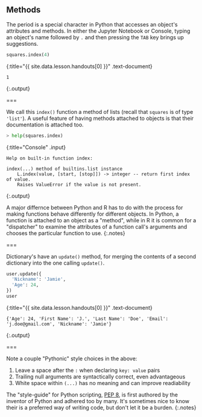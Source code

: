 ---
---

## Methods

The period is a special character in Python that accesses an object's
attributes and methods. In either the Jupyter Notebook or Console,
typing an object's name followed by `.` and then pressing the `TAB`
key brings up suggestions.



~~~python
squares.index(4)
~~~
{:title="{{ site.data.lesson.handouts[0] }}" .text-document}


~~~
1
~~~
{:.output}


===

We call this `index()` function a method of lists (recall that
`squares` is of type `'list'`). A useful feature of having methods
attached to objects is that their documentation is attached too.



~~~python
> help(squares.index)
~~~
{:title="Console" .input}


~~~
Help on built-in function index:

index(...) method of builtins.list instance
    L.index(value, [start, [stop]]) -> integer -- return first index of value.
    Raises ValueError if the value is not present.
~~~
{:.output}


A major differnce between Python and R has to do with the process for
making functions behave differently for different objects. In Python,
a function is attached to an object as a "method", while in R it is
common for a "dispatcher" to examine the attributes of a function
call's arguments and chooses the particular function to use.
{:.notes}

===

Dictionary's have an `update()` method, for merging the contents
of a second dictionary into the one calling `update()`.



~~~python
user.update({
  'Nickname': 'Jamie',
  'Age': 24,
})
user
~~~
{:title="{{ site.data.lesson.handouts[0] }}" .text-document}


~~~
{'Age': 24, 'First Name': 'J.', 'Last Name': 'Doe', 'Email': 'j.doe@gmail.com', 'Nickname': 'Jamie'}
~~~
{:.output}


===

Note a couple "Pythonic" style choices in the above:

1. Leave a space after the `:` when declaring `key: value` pairs
1. Trailing null arguments are syntactically correct, even advantageous
1. White space within `(...)` has no meaning and can improve readiability

The "style-guide" for Python scripting, [PEP 8], is first authored by the inventor
of Python and adhered too by many. It's sometimes nice to know their is a preferred
way of writing code, but don't let it be a burden.
{:.notes}

[PEP 8]: https://www.python.org/dev/peps/pep-0008/
